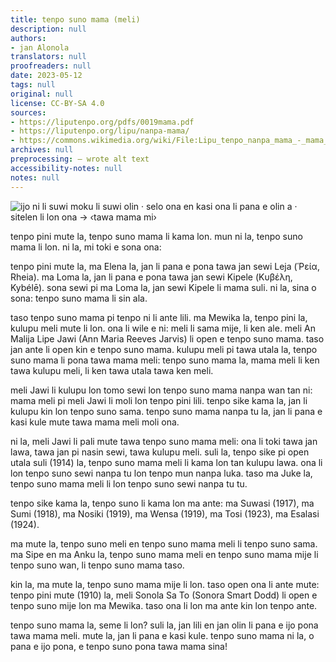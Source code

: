 ```yaml
---
title: tenpo suno mama (meli)
description: null
authors:
- jan Alonola
translators: null
proofreaders: null
date: 2023-05-12
tags: null
original: null
license: CC-BY-SA 4.0
sources:
- https://liputenpo.org/pdfs/0019mama.pdf
- https://liputenpo.org/lipu/nanpa-mama/
- https://commons.wikimedia.org/wiki/File:Lipu_tenpo_nanpa_mama_-_mama_mi.png
archives: null
preprocessing: – wrote alt text
accessibility-notes: null
notes: null
---
```


![ijo ni li suwi moku li suwi olin · selo ona en kasi ona li pana e olin a · sitelen li lon ona → ‹tawa mama mi›](https://upload.wikimedia.org/wikipedia/commons/3/30/Lipu_tenpo_nanpa_mama_-_mama_mi.png)

tenpo pini mute la, tenpo suno mama li kama lon. mun ni la, tenpo suno mama li lon. ni la, mi toki e sona ona:

tenpo pini mute la, ma Elena la, jan li pana e pona tawa jan sewi Leja (Ῥεία, Rheia). ma Loma la, jan li pana e pona tawa jan sewi Kipele (Κυβέλη, Kybélē). sona sewi pi ma Loma la, jan sewi Kipele li mama suli. ni la, sina o sona: tenpo suno mama li sin ala.

taso tenpo suno mama pi tenpo ni li ante lili. ma Mewika la, tenpo pini la, kulupu meli mute li lon. ona li wile e ni: meli li sama mije, li ken ale. meli An Malija Lipe Jawi (Ann Maria Reeves Jarvis) li open e tenpo suno mama. taso jan ante li open kin e tenpo suno mama. kulupu meli pi tawa utala la, tenpo suno mama li pona tawa mama meli: tenpo suno mama la, mama meli li ken tawa kulupu meli, li ken tawa utala tawa ken meli.

meli Jawi li kulupu lon tomo sewi lon tenpo suno mama nanpa wan tan ni: mama meli pi meli Jawi li moli lon tenpo pini lili. tenpo sike kama la, jan li kulupu kin lon tenpo suno sama. tenpo suno mama nanpa tu la, jan li pana e kasi kule mute tawa mama meli moli ona.

ni la, meli Jawi li pali mute tawa tenpo suno mama meli: ona li toki tawa jan lawa, tawa jan pi nasin sewi, tawa kulupu meli. suli la, tenpo sike pi open utala suli (1914) la, tenpo suno mama meli li kama lon tan kulupu lawa. ona li lon tenpo suno sewi nanpa tu lon tenpo mun nanpa luka. taso ma Juke la, tenpo suno mama meli li lon tenpo suno sewi nanpa tu tu.

tenpo sike kama la, tenpo suno li kama lon ma ante: ma Suwasi (1917), ma Sumi (1918), ma Nosiki (1919), ma Wensa (1919), ma Tosi (1923), ma Esalasi (1924).

ma mute la, tenpo suno meli en tenpo suno mama meli li tenpo suno sama. ma Sipe en ma Anku la, tenpo suno mama meli en tenpo suno mama mije li tenpo suno wan, li tenpo suno mama taso.

kin la, ma mute la, tenpo suno mama mije li lon. taso open ona li ante mute: tenpo pini mute (1910) la, meli Sonola Sa To (Sonora Smart Dodd) li open e tenpo suno mije lon ma Mewika. taso ona li lon ma ante kin lon tenpo ante.

tenpo suno mama la, seme li lon? suli la, jan lili en jan olin li pana e ijo pona tawa mama meli. mute la, jan li pana e kasi kule. tenpo suno mama ni la, o pana e ijo pona, e tenpo suno pona tawa mama sina!